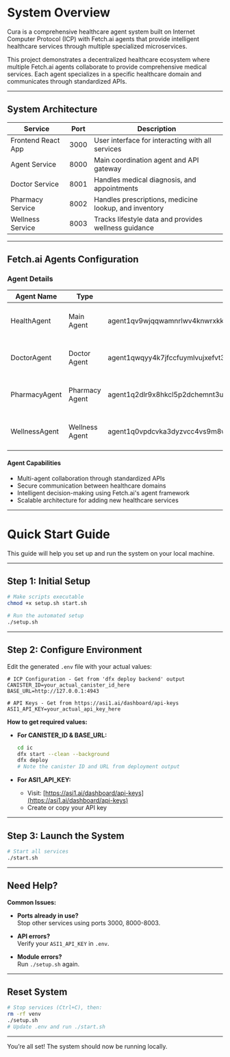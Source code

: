 # System Overview

Cura is a comprehensive healthcare agent system built on Internet Computer Protocol (ICP) with Fetch.ai agents that provide intelligent healthcare services through multiple specialized microservices.

This project demonstrates a decentralized healthcare ecosystem where multiple Fetch.ai agents collaborate to provide comprehensive medical services. Each agent specializes in a specific healthcare domain and communicates through standardized APIs.

---

## System Architecture

| Service             | Port  | Description                                           |
|---------------------|-------|-------------------------------------------------------|
| Frontend React App  | 3000  | User interface for interacting with all services      |
| Agent Service       | 8000  | Main coordination agent and API gateway               |
| Doctor Service      | 8001  | Handles medical diagnosis, and appointments           |
| Pharmacy Service    | 8002  | Handles prescriptions, medicine lookup, and inventory |
| Wellness Service    | 8003  | Tracks lifestyle data and provides wellness guidance  |

---

## Fetch.ai Agents Configuration

### Agent Details

| Agent Name    | Type           | Address                                                             | Purpose                                               |
|---------------|----------------|---------------------------------------------------------------------|-------------------------------------------------------|
| HealthAgent   | Main Agent     | agent1qv9wjqqwamnrlwv4knwrxkkw035sq7yhgshv6a2zu9ks7k0sndf55kr5ufy   | Coordinates between all healthcare services           |
| DoctorAgent   | Doctor Agent   | agent1qwqyy4k7jfccfuymlvujxefvt3fj2x3qus84mg7nruunr9gmezv6wruawru   | Provides medical diagnosis and make appointment       |
| PharmacyAgent | Pharmacy Agent | agent1q2dlr9x8hkcl5p2dchemnt3utf2h4g05rcpku88rtaulxh33jlgs6spw49c   | Manages medication inventory and prescription         |
| WellnessAgent | Wellness Agent | agent1q0vpdcvka3dyzvcc4vs9m8wy0rvh9r39v0wfk04f25nckmkt5cqmvhedtyt   | Offers health monitoring and wellness recommendations |

#### Agent Capabilities

- Multi-agent collaboration through standardized APIs
- Secure communication between healthcare domains
- Intelligent decision-making using Fetch.ai's agent framework
- Scalable architecture for adding new healthcare services

---

# Quick Start Guide

This guide will help you set up and run the system on your local machine.

---

## Step 1: Initial Setup

```bash
# Make scripts executable
chmod +x setup.sh start.sh

# Run the automated setup
./setup.sh
```

---

## Step 2: Configure Environment

Edit the generated `.env` file with your actual values:

```env
# ICP Configuration - Get from 'dfx deploy backend' output
CANISTER_ID=your_actual_canister_id_here
BASE_URL=http://127.0.0.1:4943

# API Keys - Get from https://asi1.ai/dashboard/api-keys
ASI1_API_KEY=your_actual_api_key_here
```

**How to get required values:**

- **For CANISTER_ID & BASE_URL:**
  ```bash
  cd ic
  dfx start --clean --background
  dfx deploy
  # Note the canister ID and URL from deployment output
  ```

- **For ASI1_API_KEY:**
  - Visit: [https://asi1.ai/dashboard/api-keys](https://asi1.ai/dashboard/api-keys)
  - Create or copy your API key

---

## Step 3: Launch the System

```bash
# Start all services
./start.sh
```

---


## Need Help?

**Common Issues:**

- **Ports already in use?**  
  Stop other services using ports 3000, 8000-8003.

- **API errors?**  
  Verify your `ASI1_API_KEY` in `.env`.

- **Module errors?**  
  Run `./setup.sh` again.

---

## Reset System

```bash
# Stop services (Ctrl+C), then:
rm -rf venv
./setup.sh
# Update .env and run ./start.sh
```

---

You’re all set! The system should now be running locally.